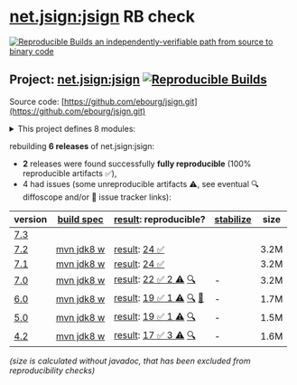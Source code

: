 [net.jsign:jsign](https://central.sonatype.com/artifact/net.jsign/jsign/versions) RB check
=======

[![Reproducible Builds](https://reproducible-builds.org/images/logos/rb.svg) an independently-verifiable path from source to binary code](https://reproducible-builds.org/)

## Project: [net.jsign:jsign](https://central.sonatype.com/artifact/net.jsign/jsign/versions) [![Reproducible Builds](https://img.shields.io/endpoint?url=https://raw.githubusercontent.com/jvm-repo-rebuild/reproducible-central/master/content/net/jsign/badge.json)](https://github.com/jvm-repo-rebuild/reproducible-central/blob/master/content/net/jsign/README.md)

Source code: [https://github.com/ebourg/jsign.git](https://github.com/ebourg/jsign.git)

<details><summary>This project defines 8 modules:</summary>

* [net.jsign:jsign](https://central.sonatype.com/artifact/net.jsign/jsign/overview)
* [net.jsign:jsign-ant](https://central.sonatype.com/artifact/net.jsign/jsign-ant/overview)
* [net.jsign:jsign-cli](https://central.sonatype.com/artifact/net.jsign/jsign-cli/overview)
* [net.jsign:jsign-core](https://central.sonatype.com/artifact/net.jsign/jsign-core/overview)
* [net.jsign:jsign-crypto](https://central.sonatype.com/artifact/net.jsign/jsign-crypto/overview)
* [net.jsign:jsign-gradle-plugin](https://central.sonatype.com/artifact/net.jsign/jsign-gradle-plugin/overview)
* [net.jsign:jsign-maven-plugin](https://central.sonatype.com/artifact/net.jsign/jsign-maven-plugin/overview)
* [net.jsign:jsign-parent](https://central.sonatype.com/artifact/net.jsign/jsign-parent/overview)
</details>

rebuilding **6 releases** of net.jsign:jsign:
- **2** releases were found successfully **fully reproducible** (100% reproducible artifacts :white_check_mark:),
- 4 had issues (some unreproducible artifacts :warning:, see eventual :mag: diffoscope and/or :memo: issue tracker links):

| version | [build spec](/BUILDSPEC.md) | [result](https://reproducible-builds.org/docs/jvm/): reproducible? | [stabilize](https://github.com/google/oss-rebuild/blob/main/cmd/stabilize/README.md) | size |
| -- | --------- | ------ | ------ | -- |
| [7.3](https://central.sonatype.com/artifact/net.jsign/jsign/7.3/pom) | | | |
| [7.2](https://central.sonatype.com/artifact/net.jsign/jsign/7.2/pom) | [mvn jdk8 w](jsign-7.2.buildspec) | [result](jsign-parent-7.2.buildinfo): [24 :white_check_mark: ](jsign-parent-7.2.buildcompare) | | 3.2M |
| [7.1](https://central.sonatype.com/artifact/net.jsign/jsign/7.1/pom) | [mvn jdk8 w](jsign-7.1.buildspec) | [result](jsign-parent-7.1.buildinfo): [24 :white_check_mark: ](jsign-parent-7.1.buildcompare) | | 3.2M |
| [7.0](https://central.sonatype.com/artifact/net.jsign/jsign/7.0/pom) | [mvn jdk8 w](jsign-7.0.buildspec) | [result](jsign-parent-7.0.buildinfo): [22 :white_check_mark:  2 :warning:](jsign-parent-7.0.buildcompare) [:mag:](jsign-parent-7.0.diffoscope) | - | 3.2M |
| [6.0](https://central.sonatype.com/artifact/net.jsign/jsign/6.0/pom) | [mvn jdk8 w](jsign-6.0.buildspec) | [result](jsign-parent-6.0.buildinfo): [19 :white_check_mark:  1 :warning:](jsign-parent-6.0.buildcompare) [:mag:](jsign-parent-6.0.diffoscope) [:memo:](https://github.com/wvengen/proguard-maven-plugin/issues/279) | - | 1.7M |
| [5.0](https://central.sonatype.com/artifact/net.jsign/jsign/5.0/pom) | [mvn jdk8 w](jsign-5.0.buildspec) | [result](jsign-parent-5.0.buildinfo): [19 :white_check_mark:  1 :warning:](jsign-parent-5.0.buildcompare) [:mag:](jsign-parent-5.0.diffoscope) | - | 1.5M |
| [4.2](https://central.sonatype.com/artifact/net.jsign/jsign/4.2/pom) | [mvn jdk8 w](jsign-4.2.buildspec) | [result](jsign-parent-4.2.buildinfo): [17 :white_check_mark:  3 :warning:](jsign-parent-4.2.buildcompare) [:mag:](jsign-parent-4.2.diffoscope) | - | 1.6M |

<i>(size is calculated without javadoc, that has been excluded from reproducibility checks)</i>
